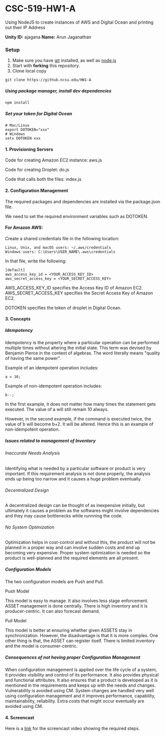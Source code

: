 CSC-519-HW1-A
===================
Using NodeJS to create instances of AWS and Digital Ocean and printing out their IP Address

 **Unity ID:**  ajagana
 **Name:**  Arun Jaganathan

### Setup

1. Make sure you have [git](http://git-scm.com/) installed, as well as [node.js](http://nodejs.org/)
2. Start with **forking** this repository.
3. Clone local copy 

`git clone https://github.ncsu.edu/HW1-A`

##### Using package manager, install dev dependencies

`npm install`

##### Set your token for Digital Ocean 

```
# Mac/Linux
export DOTOKEN="xxx"
# Windows
setx DOTOKEN xxx
```



#### 1. Provisioning Servers

Code for creating Amazon EC2 instance: aws.js

Code for creating Droplet: do.js

Code that calls both the files: index.js

#### 2. Configuration Management 

The required packages and dependencies are installed via the package.json file.

We need to set the required environment variables such as DOTOKEN.

#### For Amazon AWS:

Create a shared credentials file in the following location:
```
Linux, Unix, and macOS users: ~/.aws/credentials
Windows users: C:\Users\USER_NAME\.aws\credentials
```

In that file, write the following:

```
[default]
aws_access_key_id = <YOUR_ACCESS_KEY_ID>
aws_secret_access_key = <YOUR_SECRET_ACCESS_KEY>
```

AWS_ACCESS_KEY_ID specifies the Access Key ID of  Amazon EC2.
AWS_SECRET_ACCESS_KEY specifies the Secret Access Key of Amazon EC2.

DOTOKEN specifies the token of droplet in Digital Ocean.


#### 3. Concepts

##### Idempotency

Idempotency is the property where a particular operation can be performed multiple times without altering the initial state. This term was devised by Benjamin Pierce in the context of algebras. The word literally means "quality of having the same power".

Example of an idempotent operation includes:

```
a = 10;
```
Example of non-idempotent operation includes:

```
b--;
```

In the first example, it does not matter how many times the statement gets executed. The value of a will still remain 10 always.

However, in the second example, if the command is executed twice, the value of b will become b+2. It will be altered. Hence this is an example of non-idempotent operation.

##### Issues related to management of Inventory

###### Inaccurate Needs Analysis

Identifying what is needed by a particular software or product is very important. If this requirement analysis is not done properly, the analysis ends up being too narrow and it causes a huge problem eventually.

###### Decentralized Design

A decentralized design can be thought of as inexpensive initially, but ultimately it causes a problem as the softwares might involve dependencies and they may cause bottlenecks while runnning the code.

###### No System Optimization

Optimization helps in cost-control and without this, the product will not be planned in a proper way and can involve sudden costs and end up becoming very expensive. Proper system optimization is needed so the product is well-planned and the required elements are all present.

##### Configuration Models

The two configuration models are Push and Pull. 

Push Model

This model is easy to manage. It also involves less stage enforcement. ASSET management is done centrally. There is high inventory and it is producer-centric. It can also forecast demand.

Pull Model

This model is better at ensuring whether given ASSETS stay in synchronization. However, the disadvantage is that it is more complex. One other thing is that, the ASSET can register itself.
There is limited inventory and the model is consumer-centric. 

##### Consequences of not having proper Configuration Management

When configuration management is  applied over the life cycle of a system, it provides visibility and control of its performance. It also provides physical and functional attributes. It also ensures that a product is developed as it is mentioned in the requirements and keeps up with the needs and changes. Vulnerability is avoided using CM. System changes are handled very well using configuration management and it improves performance, capability, maintainability, reliability. Extra costs that might occur eventually are avoided using CM.




#### 4. Screencast

Here is a [link](https://www.youtube.com/watch?v=CBsy5xRmXpg) for the screencast video showing the required steps.







